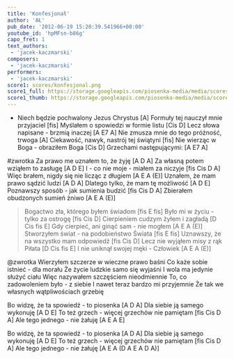 ```yaml
---
title: 'Konfesjonał'
author: 'AŁ'
pub_date: '2012-06-19 15:20:39.541966+00:00'
youtube_id: 'hpMFsn-b86g'
capo_fret: 1
text_authors:
 - 'jacek-kaczmarski'
composers:
 - 'jacek-kaczmarski'
performers:
 - 'jacek-kaczmarski'
score1: scores/konfesjonal.png
score1_full: https://storage.googleapis.com/piosenka-media/media/scores/konfesjonal.png
score1_thumb: https://storage.googleapis.com/piosenka-media/media/scores/konfesjonal.png.180x0_q85_upscale.jpg
---
```


- Niech będzie pochwalony Jezus Chrystus [A]
Formuły tej nauczył mnie przyjaciel [fis]
Myślałem o spowiedzi w formie listu [Cis D]
Lecz słowa napisane - brzmią inaczej [A E7 A]
Nie zmusza mnie do tego próżność, trwoga [A]
Ciekawość, nawyk, nastrój tej świątyni [fis]
Nie wierząc w Boga - obraziłem Boga [Cis D]
Grzechami następującymi: [A E7 A]

#zwrotka
Za prawo me uznałem to, że żyję [A D A]
Za własną potem wziąłem to zasługę [A D E]
I - co nie moje - miałem za niczyje [fis Cis D A]
Więc brałem, nigdy się nie licząc z długiem [A E A (E)]
Uznałem, że mam prawo sądzić ludzi [A D A]
Dlatego tylko, że mam tę możliwość [A D E]
Poznawszy sposób - jak sumienia budzić [fis Cis D A]
Zbierałem obudzonych sumień żniwo [A E A (E)]

>Bogactwo zła, którego byłem świadom [fis E fis]
>Było mi w życiu - tylko za ostrogę [fis Cis D]
>Cierpieniem cudzym żyłem i zagładą [D Cis fis E]
>Gdy cierpieć, ani ginąć sam - nie mogłem [A E A (E)]
>Stworzyłem świat - na podobieństwo Świata [fis E fis]
>Uznawszy, że na wszystko mam odpowiedź [fis Cis D]
>Lecz nie wyjąłem misy z rąk Piłata [D Cis fis E]
>I nie uniknął swojej męki - Człowiek [A E A (E)]

@zwrotka
Wierzyłem szczerze w wieczne prawo baśni 
Co każe sobie istnieć - dla morału
Że życie ludzkie samo się wyjaśni
I wola ma jedynie służyć ciału
Więc nazywałem szczęściem nieodmiennie
To, co zadowoleniem było - z siebie
I nawet teraz bardzo mi przyjemnie
Że tak we własnych wątpliwościach grzebię

Bo widzę, że ta spowiedź - to piosenka [A D A]
Dla siebie ją samego wykonuję [A D E]
To też grzech - więcej grzechów nie pamiętam [fis Cis D A]
Ale tego jednego - nie żałuję [A E A E]

Bo widzę, że ta spowiedź - to piosenka [A D A]
Dla siebie ją samego wykonuję [A D E]
To też grzech - więcej grzechów nie pamiętam [fis Cis D A]
Ale tego jednego - nie żałuję [A E A (D A E A D A)]